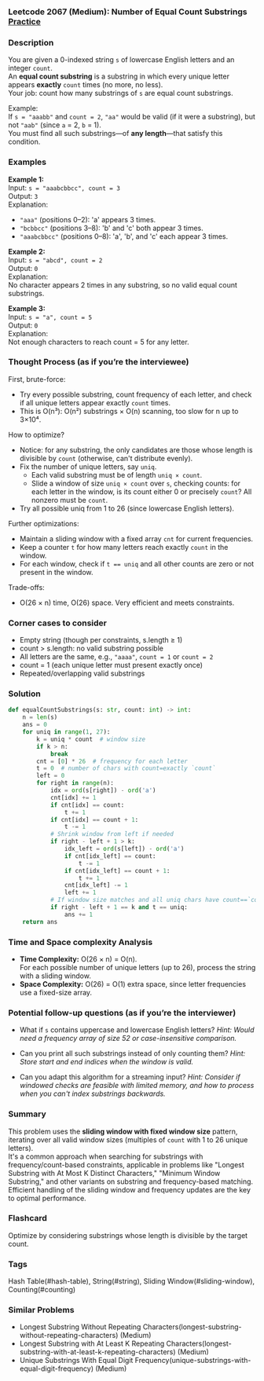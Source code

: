### Leetcode 2067 (Medium): Number of Equal Count Substrings [Practice](https://leetcode.com/problems/number-of-equal-count-substrings)

### Description  
You are given a 0-indexed string `s` of lowercase English letters and an integer `count`.   
An **equal count substring** is a substring in which every unique letter appears **exactly** `count` times (no more, no less).  
Your job: count how many substrings of `s` are equal count substrings.

Example:  
If `s = "aaabb"` and `count = 2`, `"aa"` would be valid (if it were a substring), but not `"aab"` (since `a` = 2, `b` = 1).  
You must find all such substrings—of **any length**—that satisfy this condition.

### Examples  

**Example 1:**  
Input: `s = "aaabcbbcc", count = 3`  
Output: `3`  
Explanation:  
- `"aaa"` (positions 0–2): 'a' appears 3 times.  
- `"bcbbcc"` (positions 3–8): 'b' and 'c' both appear 3 times.  
- `"aaabcbbcc"` (positions 0–8): 'a', 'b', and 'c' each appear 3 times.

**Example 2:**  
Input: `s = "abcd", count = 2`  
Output: `0`  
Explanation:  
No character appears 2 times in any substring, so no valid equal count substrings.

**Example 3:**  
Input: `s = "a", count = 5`  
Output: `0`  
Explanation:  
Not enough characters to reach count = 5 for any letter.

### Thought Process (as if you’re the interviewee)  
First, brute-force:  
- Try every possible substring, count frequency of each letter, and check if all unique letters appear exactly `count` times.  
- This is O(n³): O(n²) substrings × O(n) scanning, too slow for n up to 3×10⁴.

How to optimize?  
- Notice: for any substring, the only candidates are those whose length is divisible by `count` (otherwise, can't distribute evenly).
- Fix the number of unique letters, say `uniq`.
  - Each valid substring must be of length `uniq × count`.
  - Slide a window of size `uniq × count` over `s`, checking counts: for each letter in the window, is its count either 0 or precisely `count`? All nonzero must be `count`.
- Try all possible uniq from 1 to 26 (since lowercase English letters).

Further optimizations:
- Maintain a sliding window with a fixed array `cnt` for current frequencies.
- Keep a counter `t` for how many letters reach exactly `count` in the window.
- For each window, check if `t == uniq` and all other counts are zero or not present in the window.

Trade-offs:
- O(26 × n) time, O(26) space. Very efficient and meets constraints.

### Corner cases to consider  
- Empty string (though per constraints, s.length ≥ 1)
- count > s.length: no valid substring possible
- All letters are the same, e.g., `"aaaa"`, `count = 1` or `count = 2`
- count = 1 (each unique letter must present exactly once)
- Repeated/overlapping valid substrings

### Solution

```python
def equalCountSubstrings(s: str, count: int) -> int:
    n = len(s)
    ans = 0
    for uniq in range(1, 27):
        k = uniq * count  # window size
        if k > n:
            break
        cnt = [0] * 26  # frequency for each letter
        t = 0  # number of chars with count=exactly `count`
        left = 0
        for right in range(n):
            idx = ord(s[right]) - ord('a')
            cnt[idx] += 1
            if cnt[idx] == count:
                t += 1
            if cnt[idx] == count + 1:
                t -= 1
            # Shrink window from left if needed
            if right - left + 1 > k:
                idx_left = ord(s[left]) - ord('a')
                if cnt[idx_left] == count:
                    t -= 1
                if cnt[idx_left] == count + 1:
                    t += 1
                cnt[idx_left] -= 1
                left += 1
            # If window size matches and all uniq chars have count==`count`
            if right - left + 1 == k and t == uniq:
                ans += 1
    return ans
```

### Time and Space complexity Analysis  

- **Time Complexity:** O(26 × n) = O(n).  
  For each possible number of unique letters (up to 26), process the string with a sliding window.
- **Space Complexity:** O(26) = O(1) extra space, since letter frequencies use a fixed-size array.

### Potential follow-up questions (as if you’re the interviewer)  

- What if `s` contains uppercase and lowercase English letters?
  *Hint: Would need a frequency array of size 52 or case-insensitive comparison.*

- Can you print all such substrings instead of only counting them?
  *Hint: Store start and end indices when the window is valid.*

- Can you adapt this algorithm for a streaming input?
  *Hint: Consider if windowed checks are feasible with limited memory, and how to process when you can't index substrings backwards.*

### Summary
This problem uses the **sliding window with fixed window size** pattern, iterating over all valid window sizes (multiples of `count` with 1 to 26 unique letters).  
It's a common approach when searching for substrings with frequency/count-based constraints, applicable in problems like "Longest Substring with At Most K Distinct Characters," "Minimum Window Substring," and other variants on substring and frequency-based matching.  
Efficient handling of the sliding window and frequency updates are the key to optimal performance.


### Flashcard
Optimize by considering substrings whose length is divisible by the target count.

### Tags
Hash Table(#hash-table), String(#string), Sliding Window(#sliding-window), Counting(#counting)

### Similar Problems
- Longest Substring Without Repeating Characters(longest-substring-without-repeating-characters) (Medium)
- Longest Substring with At Least K Repeating Characters(longest-substring-with-at-least-k-repeating-characters) (Medium)
- Unique Substrings With Equal Digit Frequency(unique-substrings-with-equal-digit-frequency) (Medium)